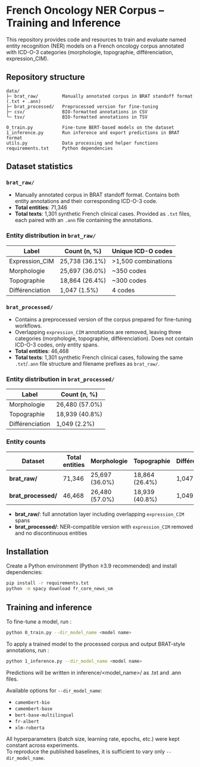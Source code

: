 # French Oncology NER Corpus – Training and Inference

This repository provides code and resources to train and evaluate named entity recognition (NER) models on a French oncology corpus annotated with ICD-O-3 categories (morphologie, topographie, différenciation, expression_CIM).

## Repository structure
```
data/
├─ brat_raw/         Manually annotated corpus in BRAT standoff format (.txt + .ann)
├─ brat_processed/   Preprocessed version for fine-tuning 
├─ csv/              BIO-formatted annotations in CSV
└─ tsv/              BIO-formatted annotations in TSV

0_train.py           Fine-tune BERT-based models on the dataset
1_inference.py       Run inference and export predictions in BRAT format
utils.py             Data processing and helper functions
requirements.txt     Python dependencies
```
## Dataset statistics

### `brat_raw/` 
- Manually annotated corpus in BRAT standoff format. Contains both entity annotations and their corresponding ICD-O-3 code.  
- **Total entities**: 71,346  
- **Total texts**: 1,301 synthetic French clinical cases. Provided as `.txt` files, each paired with an `.ann` file containing the annotations. 

### Entity distribution in `brat_raw/`

| Label         | Count (n, %)          | Unique ICD-O codes       |
|------------------|-----------------------|--------------------------|
| Expression_CIM   | 25,738 (36.1%)        | \>1,500 combinations     |
| Morphologie      | 25,697 (36.0%)        | ~350 codes               |
| Topographie      | 18,864 (26.4%)        | ~300 codes               |
| Différenciation  | 1,047 (1.5%)          | 4 codes                  |




### `brat_processed/`
- Contains a preprocessed version of the corpus prepared for fine-tuning workflows.  
- Overlapping `expression_CIM` annotations are removed, leaving three categories (morphologie, topographie, différenciation). Does not contain ICD-O-3 codes, only entity spans.
- **Total entities**: 46,468
- **Total texts**: 1,301 synthetic French clinical cases, following the same `.txt`/`.ann` file structure and filename prefixes as `brat_raw/`.  
 

### Entity distribution in `brat_processed/`

| Label         | Count (n, %)      |
|------------------|-------------------|
| Morphologie      | 26,480 (57.0%)    |
| Topographie      | 18,939 (40.8%)    |
| Différenciation  | 1,049 (2.2%)      |






### Entity counts

| Dataset         | Total entities | Morphologie | Topographie | Différenciation | Expression_CIM |
|-----------------|----------------|-------------|-------------|-----------------|----------------|
| **brat_raw/**   | 71,346         | 25,697 (36.0%)      | 18,864 (26.4%)       | 1,047 (1.5%)            | 25,738 (36.1%)          |
| **brat_processed/** | 46,468    | 26,480 (57.0%)      | 18,939 (40.8%)       | 1,049 (2.26%)         | –              |

- **brat_raw/**: full annotation layer including overlapping `expression_CIM` spans  
- **brat_processed/**: NER-compatible version with `expression_CIM` removed and no discontinuous entities


## Installation

Create a Python environment (Python ≥3.9 recommended) and install dependencies:

```bash
pip install -r requirements.txt
python -m spacy download fr_core_news_sm
```

## Training and inference 
To fine-tune a model, run : 
```bash
python 0_train.py --dir_model_name <model name>
```

To apply a trained model to the processed corpus and output BRAT-style annotations, run :

```bash
python 1_inference.py --dir_model_name <model name>
```
Predictions will be written in inference/<model_name>/ as .txt and .ann files. 

Available options for `--dir_model_name`:

- `camembert-bio`  
- `camembert-base`  
- `bert-base-multilingual`  
- `fr-albert`  
- `xlm-roberta`

All hyperparameters (batch size, learning rate, epochs, etc.) were kept constant across experiments.  
To reproduce the published baselines, it is sufficient to vary only `--dir_model_name`.  


